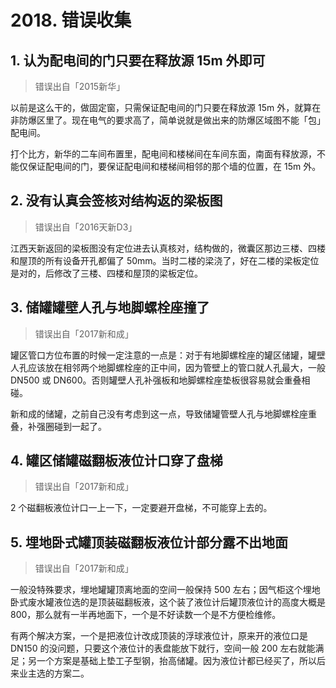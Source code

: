 # 2018. 错误收集

## 1. 认为配电间的门只要在释放源 15m 外即可
> 错误出自「2015新华」

以前是这么干的，做固定窗，只需保证配电间的门只要在释放源 15m 外，就算在非防爆区里了。现在电气的要求高了，简单说就是做出来的防爆区域图不能「包」配电间。

打个比方，新华的二车间布置里，配电间和楼梯间在车间东面，南面有释放源，不能仅保证配电间的门，要保证配电间和楼梯间相邻的那个墙的位置，在 15m 外。

## 2. 没有认真会签核对结构返的梁板图
> 错误出自「2016天新D3」

江西天新返回的梁板图没有定位进去认真核对，结构做的，微囊区那边三楼、四楼和屋顶的所有设备开孔都偏了 50mm。当时二楼的梁浇了，好在二楼的梁板定位是对的，后修改了三楼、四楼和屋顶的梁板定位。

## 3. 储罐罐壁人孔与地脚螺栓座撞了
> 错误出自「2017新和成」

罐区管口方位布置的时候一定注意的一点是：对于有地脚螺栓座的罐区储罐，罐壁人孔应该放在相邻两个地脚螺栓座的正中间，因为管壁上的管口就人孔最大，一般 DN500 或 DN600。否则罐壁人孔补强板和地脚螺栓座垫板很容易就会重叠相碰。

新和成的储罐，之前自己没有考虑到这一点，导致储罐管壁人孔与地脚螺栓座重叠，补强圈碰到一起了。

## 4. 罐区储罐磁翻板液位计口穿了盘梯
> 错误出自「2017新和成」

2 个磁翻板液位计口一上一下，一定要避开盘梯，不可能穿上去的。

## 5. 埋地卧式罐顶装磁翻板液位计部分露不出地面
> 错误出自「2017新和成」

一般没特殊要求，埋地罐罐顶离地面的空间一般保持 500 左右；因气柜这个埋地卧式废水罐液位选的是顶装磁翻板液，这个装了液位计后罐顶液位计的高度大概是 800，那么就有一半再地面下，一个是不好读数一个是不方便检维修。

有两个解决方案，一个是把液位计改成顶装的浮球液位计，原来开的液位口是 DN150 的没问题，只要这个液位计的表盘能放下就行，空间一般 200 左右就能满足；另一个方案是基础上垫工子型钢，抬高储罐。因为液位计都已经买了，所以后来业主选的方案二。